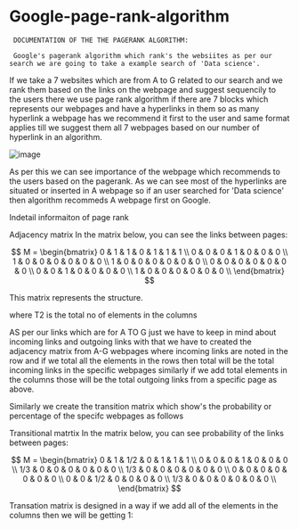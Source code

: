# Google-page-rank-algorithm
     DOCUMENTATION OF THE THE PAGERANK ALGORITHM: 

     Google's pagerank algorithm which rank's the websiites as per our search we are going to take a example search of 'Data science'.
If we take a 7 websites which are from A to G related to our search and we rank them based on the links on the webpage and suggest sequencily to the users there we use page rank algorithm if there are 7 blocks
which represents our webpages and have a hyperlinks in them so as  many hyperlink a webpage has we recommend it first to the user and same format applies till we suggest them all 7 webpages based on our number of hyperlink in an algorithm.

![image](https://github.com/user-attachments/assets/7ddce9f5-127f-4581-9b08-b75c6e6121ff)

As per this we can see importance of the webpage which recommends to the users based on the pagerank. As we can see most of the hyperlinks are situated or inserted in A webpage so if an user searched for 'Data science' then algorithm recommeds A webpage first on Google.

Indetail informaiton of page rank


Adjacency matrix
In the matrix below, you can see the links between pages:

$$
M = \begin{bmatrix}
   0 & 1 & 1 & 0 & 1 & 1 & 1 \\
   0 & 0 & 0 & 1 & 0 & 0 & 0 \\
   1 & 0 & 0 & 0 & 0 & 0 & 0 \\
   1 & 0 & 0 & 0 & 0 & 0 & 0 \\
   0 & 0 & 0 & 0 & 0 & 0 & 0 \\
   0 & 0 & 1 & 0 & 0 & 0 & 0 \\
   1 & 0 & 0 & 0 & 0 & 0 & 0 \\
\end{bmatrix}
$$

This matrix represents the structure.

where T2 is the total no of elements in the columns
 
AS per our links which are for A TO G just we have to keep in mind about incoming links and outgoing links with that we have to created the adjacency matrix from A-G webpages  where incoming links are noted in
the row and if we total all the elements in the rows then total will be the total incoming links in the specific webpages similarly if we add total elements in the  columns those will be the  total outgoing links
from a specific page as above. 

Similarly we create the transition matrix which show's the probability or percentage of the specifc webpages as follows

Transitional matrtix
In the matrix below, you can see probability of the links between pages:

$$
M = \begin{bmatrix}  
  0   &  1 & 1/2 & 0 & 1 & 1 & 1 \\                    
  0   &  0 &  0  & 1 & 0 & 0 & 0 \\
  1/3 &  0 &  0  & 0 & 0 & 0 & 0 \\
  1/3 &  0 &  0  & 0 & 0 & 0 & 0 \\
  0   &  0 &  0  & 0 & 0 & 0 & 0 \\
  0   &  0 & 1/2 & 0 & 0 & 0 & 0 \\
  1/3 &  0 &  0  & 0 & 0 & 0 & 0 \\
\end{bmatrix}
$$

Transation matrix is designed in a way if we add all of the elements in the columns then we will be getting 1:




